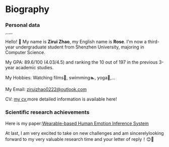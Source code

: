 # Biography
### Personal data

<left><img src="https://user-images.githubusercontent.com/84455072/211841160-14552559-b059-4867-b562-c5624cccc257.jpeg" alt="WechatIMG961" style="zoom:20%;" /></left>

Hello! 👋  My name is **Zirui Zhao**, my English name is **Rose**. I'm now a third-year undergraduate student from Shenzhen University, majoring in Computer Science.

My GPA: 89.6/100 (4.03/4.5) and ranking the 10 out of 197 in the previous 3-year academic studies.

My Hobbies: Watching films🎦, swimming🏊, yoga🧘,...

My Email: ziruizhao0222@outlook.com

CV: [my cv](https://github.com/zzr22222/zzr22222.github.io/blob/bd06184dcfae1348fc31b4176ca9ea30123a9b6b/Zirui%20Zhao%20Resume.pdf),more detailed information is available here!

### Scientific research achievements

Here is my paper:[Wearable-based Human Emotion Inference System](https://link.springer.com/chapter/10.1007/978-3-031-04231-7_12)



At last, I am very excited to take on new challenges and am sincerelylooking forward to my very valuable research time and your letter of reply！😊🥳

